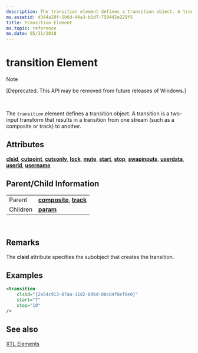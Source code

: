 ```yaml
---
description: The transition element defines a transition object. A transition is a two-input transform that results in a transition from one stream (such as a composite or track) to another.
ms.assetid: d344a29f-5b6d-44a3-b1d7-759442e229f5
title: transition Element
ms.topic: reference
ms.date: 05/31/2018
---
```


# transition Element

> [!Note]  
> \[Deprecated. This API may be removed from future releases of Windows.\]

 

The `transition` element defines a transition object. A transition is a two-input transform that results in a transition from one stream (such as a composite or track) to another.

## Attributes

[**clsid**](clsid-attribute.md), [**cutpoint**](cutpoint-attribute.md), [**cutsonly**](cutsonly-attribute.md), [**lock**](lock-attribute.md), [**mute**](mute-attribute.md), [**start**](start-attribute.md), [**stop**](stop-attribute.md), [**swapinputs**](swapinputs-attribute.md), [**userdata**](userdata-attribute.md), [**userid**](userid-attribute.md), [**username**](username-attribute.md)

## Parent/Child Information



|          |                                                                        |
|----------|------------------------------------------------------------------------|
| Parent   | [**composite**](composite-element.md), [**track**](track-element.md) |
| Children | [**param**](param-element.md)                                         |



 

## Remarks

The **clsid** attribute specifies the subobject that creates the transition.

## Examples


```XML
<transition
    clsid="{2a54c913-07aa-11d2-8d6d-00c04f8ef8e0}"
    start="7"
    stop="10"
/>
```



## See also

<dl> <dt>

[XTL Elements](xtl-elements.md)
</dt> </dl>

 

 



